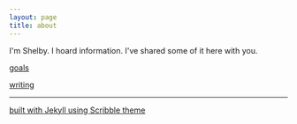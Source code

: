 ```yaml
---
layout: page
title: about
---
```


I'm Shelby. I hoard information. I've shared some of it here with you.

<a href="/speesblog/goals">goals</a>

[writing](http://shelbyspees.me/writing)

---

<a href="http://github.com/muan/scribble" class="muted">built with Jekyll using Scribble theme</a>
